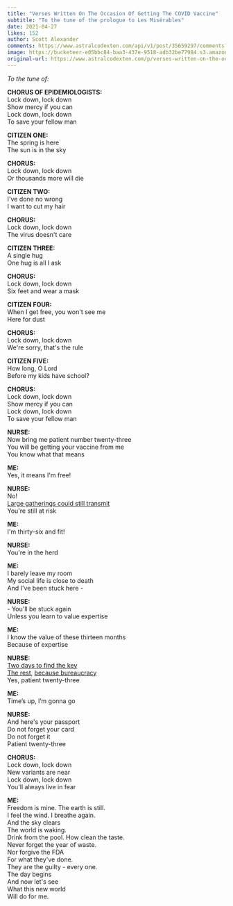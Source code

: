```yaml
---
title: "Verses Written On The Occasion Of Getting The COVID Vaccine"
subtitle: "To the tune of the prologue to Les Misérables"
date: 2021-04-27
likes: 152
author: Scott Alexander
comments: https://www.astralcodexten.com/api/v1/post/35659297/comments?&all_comments=true
image: https://bucketeer-e05bbc84-baa3-437e-9518-adb32be77984.s3.amazonaws.com/public/images/c1792465-7446-4241-8e98-b869f5e721cb_625x417.jpeg
original-url: https://www.astralcodexten.com/p/verses-written-on-the-occasion-of
---
```

_To the tune of:_

**CHORUS OF EPIDEMIOLOGISTS:**  
Lock down, lock down  
Show mercy if you can  
Lock down, lock down  
To save your fellow man

**CITIZEN ONE:**  
The spring is here  
The sun is in the sky

**CHORUS:**  
Lock down, lock down  
Or thousands more will die

**CITIZEN TWO:**  
I've done no wrong  
I want to cut my hair

**CHORUS:**  
Lock down, lock down  
The virus doesn't care

**CITIZEN THREE:**  
A single hug  
One hug is all I ask

**CHORUS:**  
Lock down, lock down  
Six feet and wear a mask

**CITIZEN FOUR:**  
When I get free, you won't see me  
Here for dust

**CHORUS:**  
Lock down, lock down  
We're sorry, that's the rule

**CITIZEN FIVE:**  
How long, O Lord  
Before my kids have school?

**CHORUS:**  
Lock down, lock down  
Show mercy if you can  
Lock down, lock down  
To save your fellow man

**NURSE:**  
Now bring me patient number twenty-three  
You will be getting your vaccine from me  
You know what that means

**ME:**  
Yes, it means I'm free!

**NURSE:**  
No!  
[Large gatherings could still transmit](https://www.cdc.gov/coronavirus/2019-ncov/vaccines/fully-vaccinated.html)  
You're still at risk

**ME:**  
I'm thirty-six and fit!

**NURSE:**  
You're in the herd

**ME:**  
I barely leave my room  
My social life is close to death  
And I've been stuck here -

**NURSE:**  
\- You'll be stuck again  
Unless you learn to value expertise

**ME:**  
I know the value of these thirteen months  
Because of expertise

**NURSE:**  
[Two days to find the key](https://www.businessinsider.com/moderna-designed-coronavirus-vaccine-in-2-days-2020-11)  
[The rest](https://www.pnas.org/content/117/46/28538), [because bureaucracy](https://www.statnews.com/2020/12/04/how-key-decisions-slowed-fdas-review-of-covid-19-vaccine-but-also-gave-it-important-data/)  
Yes, patient twenty-three

**ME:**  
Time’s up, I’m gonna go

**NURSE:**  
And here's your passport  
Do not forget your card  
Do not forget it  
Patient twenty-three

**CHORUS:**  
Lock down, lock down  
New variants are near  
Lock down, lock down  
You'll always live in fear

**ME:**  
Freedom is mine. The earth is still.  
I feel the wind. I breathe again.  
And the sky clears  
The world is waking.  
Drink from the pool. How clean the taste.  
Never forget the year of waste.  
Nor forgive the FDA  
For what they've done.  
They are the guilty - every one.  
The day begins  
And now let's see  
What this new world  
Will do for me.
